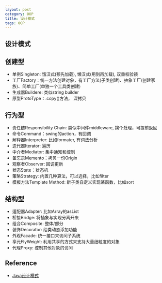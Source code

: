 ```yaml
---
layout: post
category: OOP
title: 设计模式
tags: OOP
---
```


## 设计模式

## 创建型

- 单例Singleton: 饿汉式(预先加载), 懒汉式(用到再加载), 双重校验锁
- 工厂Factory：统一方法创建对象，有工厂方法(子类创建)、抽象工厂(创建家族)、简单工厂(单独一个工具类创建)
- 生成器Buildere: 类似string builder
- 原型ProtoType：.copy()方法， 深拷贝

## 行为型

- 责任链Responsibility Chain:  类似中间件middleware, 挨个处理，可提前返回
- 命令Command：swing的action，有回调
- 解释器Interpreter: 比如formater, 有词法分析
- 迭代器Iterator:  遍历
- 中介者Mediator: 集中通知和控制
- 备忘录Memento：拷贝一份Origin
- 观察者Observer: 回调更新
- 状态State：状态机
- 策略Strategy: 内置几种算法，可以选择，比如filter
- 模板方法Template Method: 新子类自定义实现某函数，比如sort

## 结构型

- 适配器Adapter: 比如Array的asList
- 桥接Bridge: 将抽象与实现分离开来
- 组合Composite: 整体/部分
- 装饰Decorator: 给类动态添加功能
- 外观Facade: 统一接口来访问子系统
- 享元FlyWeight: 利用共享的方式来支持大量细粒度的对象
- 代理Proxy: 控制其他对象的访问

## Reference

- [Java设计模式](http://www.cyc2018.xyz/%E5%85%B6%E5%AE%83/%E8%AE%BE%E8%AE%A1%E6%A8%A1%E5%BC%8F/%E8%AE%BE%E8%AE%A1%E6%A8%A1%E5%BC%8F%20-%20%E7%9B%AE%E5%BD%95.html#%E4%B8%80%E3%80%81%E5%89%8D%E8%A8%80)

